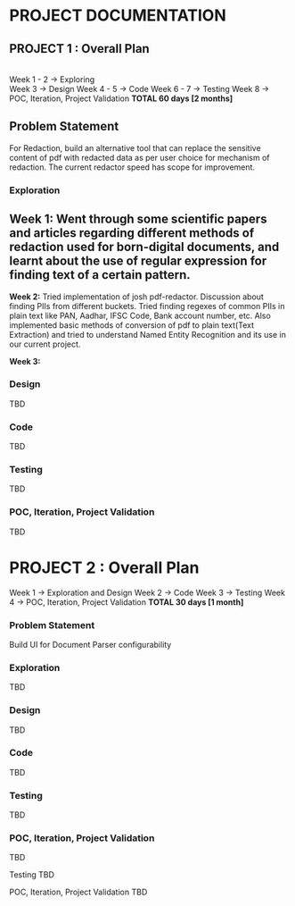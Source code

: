 # PROJECT DOCUMENTATION
## PROJECT 1 : Overall Plan

<br>Week 1 - 2 ->  Exploring</br>
Week 3 -> Design
Week 4 - 5 -> Code
Week 6 - 7 -> Testing 
Week 8 -> POC, Iteration, Project Validation
**TOTAL 60 days [2 months]**

## Problem Statement
For Redaction, build an alternative tool that can replace the sensitive content of pdf with redacted data as per user choice for mechanism of redaction. The current redactor speed has scope for improvement.

### Exploration

**Week 1:** Went through some scientific papers and articles regarding different methods of redaction used for born-digital documents, and learnt about the use of regular expression for finding text of a certain pattern.
---
**Week 2:** Tried implementation of josh pdf-redactor. Discussion about finding PIIs from different buckets. Tried finding regexes of common PIIs in plain text like PAN, Aadhar, IFSC Code, Bank account number, etc.
Also implemented basic methods of conversion of pdf to plain text(Text Extraction) and tried to understand Named Entity Recognition and its use in our current project.

**Week 3:** 

### Design
TBD

### Code
TBD



### Testing
TBD

### POC, Iteration, Project Validation
TBD


# PROJECT 2 : Overall Plan

Week 1 -> Exploration and Design
Week 2 -> Code
Week 3 -> Testing
Week 4 -> POC, Iteration, Project Validation
**TOTAL 30 days [1 month]**

### Problem Statement
Build UI for Document Parser configurability

### Exploration
TBD

### Design
TBD

### Code
TBD

### Testing
TBD

### POC, Iteration, Project Validation
TBD




Testing
TBD

POC, Iteration, Project Validation
TBD

